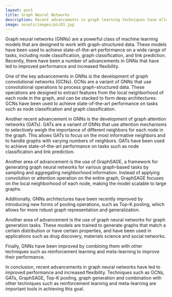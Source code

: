 ```yaml
---
layout: post
title: Graph Neural Networks
description: Recent advancements in graph learning techniques have allowed for incredible developments in deep learning.
image: assets/images/pic03.jpg
---
```


Graph neural networks (GNNs) are a powerful class of machine learning models that are designed to work with graph-structured data. These models have been used to achieve state-of-the-art performance on a wide range of tasks, including node classification, graph classification, and link prediction. Recently, there have been a number of advancements in GNNs that have led to improved performance and increased flexibility.

One of the key advancements in GNNs is the development of graph convolutional networks (GCNs). GCNs are a variant of GNNs that use convolutional operations to process graph-structured data. These operations are designed to extract features from the local neighborhood of each node in the graph, and can be stacked to form deep architectures. GCNs have been used to achieve state-of-the-art performance on tasks such as node classification and graph classification.

Another recent advancement in GNNs is the development of graph attention networks (GATs). GATs are a variant of GNNs that use attention mechanisms to selectively weigh the importance of different neighbors for each node in the graph. This allows GATs to focus on the most informative neighbors and to handle graphs with varying numbers of neighbors. GATs have been used to achieve state-of-the-art performance on tasks such as node classification and link prediction.

Another area of advancement is the use of GraphSAGE, a framework for generating graph neural networks for various graph-based tasks by sampling and aggregating neighborhood information. Instead of applying convolution or attention operation on the entire graph, GraphSAGE focuses on the local neighborhood of each node, making the model scalable to large graphs.

Additionally, GNNs architectures have been recently improved by introducing new forms of pooling operations, such as Top-K pooling, which allows for more robust graph representation and generalization.

Another area of advancement is the use of graph neural networks for graph generation tasks. These models are trained to generate graphs that match a certain distribution or have certain properties, and have been used in applications such as drug discovery, materials science and social networks.

Finally, GNNs have been improved by combining them with other techniques such as reinforcement learning and meta-learning to improve their performance.

In conclusion, recent advancements in graph neural networks have led to improved performance and increased flexibility. Techniques such as GCNs, GATs, GraphSAGE, Top-K pooling, graph generation and combination with other techniques such as reinforcement learning and meta-learning are important tools in achieving this goal.


